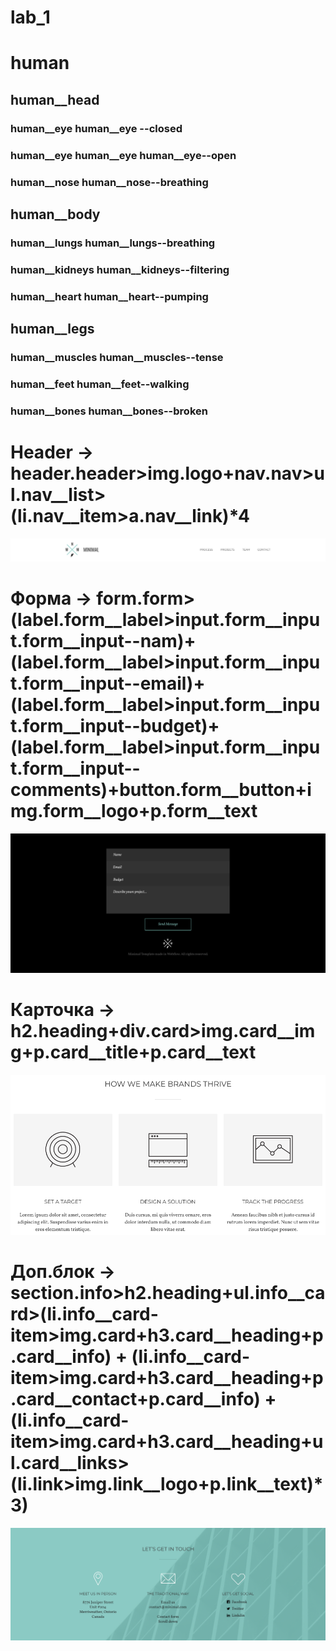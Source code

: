 # lab_1

# human

## human__head

### human__eye human__eye --closed
### human__eye human__eye human__eye--open
### human__nose human__nose--breathing

## human__body
### human__lungs human__lungs--breathing
### human__kidneys human__kidneys--filtering
### human__heart human__heart--pumping

## human__legs
### human__muscles human__muscles--tense
### human__feet human__feet--walking
### human__bones human__bones--broken

# Header -> header.header>img.logo+nav.nav>ul.nav__list>(li.nav__item>a.nav__link)*4
![Image alt](header.png)
# Форма -> form.form>(label.form__label>input.form__input.form__input--nam)+(label.form__label>input.form__input.form__input--email)+(label.form__label>input.form__input.form__input--budget)+(label.form__label>input.form__input.form__input--comments)+button.form__button+img.form__logo+p.form__text
![Image alt](form.png)
# Карточка -> h2.heading+div.card>img.card__img+p.card__title+p.card__text
![Image alt](card.png)
# Доп.блок -> section.info>h2.heading+ul.info__card>(li.info__card-item>img.card+h3.card__heading+p.card__info) + (li.info__card-item>img.card+h3.card__heading+p.card__contact+p.card__info) + (li.info__card-item>img.card+h3.card__heading+ul.card__links>(li.link>img.link__logo+p.link__text)*3)
![Image alt](info.png)